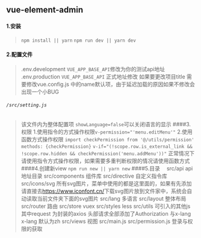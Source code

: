 ## vue-element-admin
#### 1.安装
>`npm install || yarn`
>`npm run dev || yarn dev`
#### 2.配置文件
>.env.development `VUE_APP_BASE_API`修改为你的测试api地址
.env.production  `VUE_APP_BASE_API` 正式地址修改
如果要更改项目title 需要修改vue.config.js 中的name默认项，由于延迟加载的原因如果不修改会出现一个小BUG
###### `/src/setting.js`
>该文件内为整体配置项
`showLanguage=false`可以关闭语言的显示
####3.权限
>1.使用指令的方式操作权限`v-permission="'menu.editMenu'"`
2.使用函数方式操作权限
`import checkPermission from '@/utils/permission'`
`methods: {checkPermission}`
`v-if="(!scope.row.is_external_link && !scope.row.hidden && checkPermission('menu.addMenu'))"`
正常情况下请使用指令方式操作权限，如果需要多重判断权限的情况请使用函数方式
####4.创建新view
>`npm run new || yarn new`
####5.目录　
>src/api api地址目录
src/components 组件库
src/directive 自定义指令库
src/icons/svg 所有svg图片，菜单中使用的都是这里面的，如果有先添加请直接去<https://www.iconfont.cn/>下载svg图片放到文件家中，系统会自动读取当前文件夹下面的svg图片
src/lang 多语言
src/layout 整体布局
src/router 路由
src/store vuex 
src/styles less
src/utils 可引入的其他js 其中request 为封装的axios 头部请求全部添加了Authorization 与x-lang  x-lang 默认为zh
src/views 视图
src/main.js
src/permission.js 登录与权限的获取

